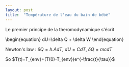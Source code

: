 ```yaml
---
layout: post
title:  "Température de l'eau du bain de bébé"
---
```


Le premier principe de la theromodynamique s'écrit 

\begin{equation}
dU=\delta Q + \delta W
\end{equation}

Newton's law : $\delta Q=h.A dT$, $dU=CdT$, $\delta Q=mcdT$

So $T(t)=T_{env}+(T(0)-T_{env})e^{-\frac{t}{\tau}}$


